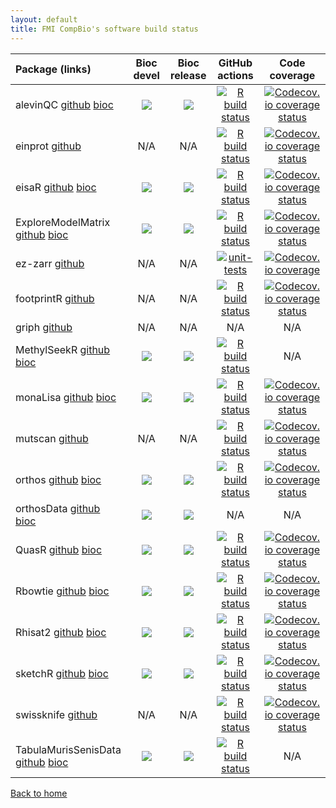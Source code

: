 ```yaml
---
layout: default
title: FMI CompBio's software build status
---
```


| Package (links) | Bioc devel       | Bioc release     | GitHub actions   | Code coverage    |
|:----------------|:----------------:|:----------------:|:----------------:|:----------------:|
| alevinQC [github](https://github.com/csoneson/alevinQC) [bioc](https://bioconductor.org/packages/alevinQC/) | [![](http://bioconductor.org/shields/build/devel/bioc/alevinQC.svg)](http://bioconductor.org/checkResults/devel/bioc-LATEST/alevinQC) | [![](http://bioconductor.org/shields/build/release/bioc/alevinQC.svg)](http://bioconductor.org/checkResults/release/bioc-LATEST/alevinQC) | [![R build status](https://github.com/csoneson/alevinQC/actions/workflows/R-CMD-check.yaml/badge.svg)](https://github.com/csoneson/alevinQC/actions) | [![Codecov.io coverage status](https://codecov.io/github/csoneson/alevinQC/coverage.svg?branch=devel)](https://codecov.io/github/csoneson/alevinQC) |
| einprot [github](https://github.com/fmicompbio/einprot) | N/A | N/A | [![R build status](https://github.com/fmicompbio/einprot/actions/workflows/R-CMD-check.yaml/badge.svg)](https://github.com/fmicompbio/einprot/actions) | [![Codecov.io coverage status](https://codecov.io/github/fmicompbio/einprot/coverage.svg?branch=main)](https://codecov.io/github/fmicompbio/einprot) |
| eisaR [github](https://github.com/fmicompbio/eisaR) [bioc](https://bioconductor.org/packages/eisaR/) | [![](http://bioconductor.org/shields/build/devel/bioc/eisaR.svg)](http://bioconductor.org/checkResults/devel/bioc-LATEST/eisaR) | [![](http://bioconductor.org/shields/build/release/bioc/eisaR.svg)](http://bioconductor.org/checkResults/release/bioc-LATEST/eisaR) | [![R build status](https://github.com/fmicompbio/eisaR/actions/workflows/R-CMD-check.yaml/badge.svg)](https://github.com/fmicompbio/eisaR/actions) | [![Codecov.io coverage status](https://codecov.io/github/fmicompbio/eisaR/coverage.svg?branch=devel)](https://codecov.io/github/fmicompbio/eisaR) |
| ExploreModelMatrix [github](https://github.com/csoneson/ExploreModelMatrix) [bioc](https://bioconductor.org/packages/ExploreModelMatrix/) | [![](http://bioconductor.org/shields/build/devel/bioc/ExploreModelMatrix.svg)](http://bioconductor.org/checkResults/devel/bioc-LATEST/ExploreModelMatrix) | [![](http://bioconductor.org/shields/build/release/bioc/ExploreModelMatrix.svg)](http://bioconductor.org/checkResults/release/bioc-LATEST/ExploreModelMatrix) | [![R build status](https://github.com/csoneson/ExploreModelMatrix/actions/workflows/R-CMD-check.yaml/badge.svg)](https://github.com/csoneson/ExploreModelMatrix/actions) | [![Codecov.io coverage status](https://codecov.io/github/csoneson/ExploreModelMatrix/coverage.svg?branch=devel)](https://codecov.io/github/csoneson/ExploreModelMatrix) |
| ez-zarr [github](https://github.com/fmicompbio/ez_zarr) | N/A | N/A | [![unit-tests](https://github.com/fmicompbio/ez_zarr/actions/workflows/test_and_deploy.yaml/badge.svg)](https://github.com/fmicompbio/ez_zarr/actions/workflows/test_and_deploy.yaml) | [![Codecov.io coverage](https://codecov.io/gh/fmicompbio/ez_zarr/graph/badge.svg?token=GEBLX8ENJ1)](https://codecov.io/gh/fmicompbio/ez_zarr) |
| footprintR [github](https://github.com/fmicompbio/footprintR) | N/A | N/A | [![R build status](https://github.com/fmicompbio/footprintR/actions/workflows/R-CMD-check.yaml/badge.svg)](https://github.com/fmicompbio/footprintR/actions) | [![Codecov.io coverage status](https://codecov.io/github/fmicompbio/footprintR/coverage.svg?branch=devel)](https://codecov.io/github/fmicompbio/footprintR) |
| griph [github](https://github.com/fmicompbio/griph) | N/A | N/A | N/A | N/A |
| MethylSeekR [github](https://github.com/LukasBurger/MethylSeekR) [bioc](https://bioconductor.org/packages/MethylSeekR/) | [![](http://bioconductor.org/shields/build/devel/bioc/MethylSeekR.svg)](http://bioconductor.org/checkResults/devel/bioc-LATEST/MethylSeekR) | [![](http://bioconductor.org/shields/build/release/bioc/MethylSeekR.svg)](http://bioconductor.org/checkResults/release/bioc-LATEST/MethylSeekR) | [![R build status](https://github.com/LukasBurger/MethylSeekR/actions/workflows/build_and_check.yml/badge.svg)](https://github.com/LukasBurger/MethylSeekR/actions) | N/A |
| monaLisa [github](https://github.com/fmicompbio/monaLisa) [bioc](https://bioconductor.org/packages/monaLisa/) | [![](http://bioconductor.org/shields/build/devel/bioc/monaLisa.svg)](http://bioconductor.org/checkResults/devel/bioc-LATEST/monaLisa) | [![](http://bioconductor.org/shields/build/release/bioc/monaLisa.svg)](http://bioconductor.org/checkResults/release/bioc-LATEST/monaLisa) | [![R build status](https://github.com/fmicompbio/monaLisa/actions/workflows/R-CMD-check.yaml/badge.svg)](https://github.com/fmicompbio/monaLisa/actions) | [![Codecov.io coverage status](https://codecov.io/github/fmicompbio/monaLisa/coverage.svg?branch=devel)](https://codecov.io/github/fmicompbio/monaLisa) |
| mutscan [github](https://github.com/fmicompbio/mutscan) | N/A | N/A | [![R build status](https://github.com/fmicompbio/mutscan/actions/workflows/R-CMD-check.yaml/badge.svg)](https://github.com/fmicompbio/mutscan/actions) | [![Codecov.io coverage status](https://codecov.io/github/fmicompbio/mutscan/coverage.svg?branch=main)](https://codecov.io/github/fmicompbio/mutscan) |
| orthos [github](https://github.com/fmicompbio/orthos) [bioc](https://bioconductor.org/packages/orthos/) | [![](http://bioconductor.org/shields/build/devel/bioc/orthos.svg)](http://bioconductor.org/checkResults/devel/bioc-LATEST/orthos) | [![](http://bioconductor.org/shields/build/release/bioc/orthos.svg)](http://bioconductor.org/checkResults/release/bioc-LATEST/orthos) | [![R build status](https://github.com/fmicompbio/orthos/actions/workflows/R-CMD-check.yaml/badge.svg)](https://github.com/fmicompbio/orthos/actions) | [![Codecov.io coverage status](https://codecov.io/github/fmicompbio/orthos/coverage.svg?branch=devel)](https://codecov.io/github/fmicompbio/orthos) |
| orthosData [github](https://github.com/fmicompbio/orthosData) [bioc](https://bioconductor.org/packages/orthosData/) | [![](http://bioconductor.org/shields/build/devel/data-experiment/orthosData.svg)](http://bioconductor.org/checkResults/devel/data-experiment-LATEST/orthosData) | [![](http://bioconductor.org/shields/build/release/data-experiment/orthosData.svg)](http://bioconductor.org/checkResults/release/data-experiment-LATEST/orthosData) | N/A | N/A |
| QuasR [github](https://github.com/fmicompbio/QuasR) [bioc](https://bioconductor.org/packages/QuasR/) | [![](http://bioconductor.org/shields/build/devel/bioc/QuasR.svg)](http://bioconductor.org/checkResults/devel/bioc-LATEST/QuasR) | [![](http://bioconductor.org/shields/build/release/bioc/QuasR.svg)](http://bioconductor.org/checkResults/release/bioc-LATEST/QuasR) | [![R build status](https://github.com/fmicompbio/QuasR/actions/workflows/R-CMD-check.yaml/badge.svg)](https://github.com/fmicompbio/QuasR/actions) | [![Codecov.io coverage status](https://codecov.io/github/fmicompbio/QuasR/coverage.svg?branch=devel)](https://codecov.io/github/fmicompbio/QuasR) |
| Rbowtie [github](https://github.com/fmicompbio/Rbowtie) [bioc](https://bioconductor.org/packages/Rbowtie/) | [![](http://bioconductor.org/shields/build/devel/bioc/Rbowtie.svg)](http://bioconductor.org/checkResults/devel/bioc-LATEST/Rbowtie) | [![](http://bioconductor.org/shields/build/release/bioc/Rbowtie.svg)](http://bioconductor.org/checkResults/release/bioc-LATEST/Rbowtie) | [![R build status](https://github.com/fmicompbio/Rbowtie/actions/workflows/build_and_check.yml/badge.svg)](https://github.com/fmicompbio/Rbowtie/actions) | [![Codecov.io coverage status](https://codecov.io/github/fmicompbio/Rbowtie/coverage.svg?branch=devel)](https://codecov.io/github/fmicompbio/Rbowtie) |
| Rhisat2 [github](https://github.com/fmicompbio/Rhisat2) [bioc](https://bioconductor.org/packages/Rhisat2/) | [![](http://bioconductor.org/shields/build/devel/bioc/Rhisat2.svg)](http://bioconductor.org/checkResults/devel/bioc-LATEST/Rhisat2) | [![](http://bioconductor.org/shields/build/release/bioc/Rhisat2.svg)](http://bioconductor.org/checkResults/release/bioc-LATEST/Rhisat2) | [![R build status](https://github.com/fmicompbio/Rhisat2/actions/workflows/R-CMD-check.yaml/badge.svg)](https://github.com/fmicompbio/Rhisat2/actions) | [![Codecov.io coverage status](https://codecov.io/github/fmicompbio/Rhisat2/coverage.svg?branch=devel)](https://codecov.io/github/fmicompbio/Rhisat2) |
| sketchR [github](https://github.com/fmicompbio/sketchR) [bioc](https://bioconductor.org/packages/sketchR/) | [![](http://bioconductor.org/shields/build/devel/bioc/sketchR.svg)](http://bioconductor.org/checkResults/devel/bioc-LATEST/sketchR) | [![](http://bioconductor.org/shields/build/release/bioc/sketchR.svg)](http://bioconductor.org/checkResults/release/bioc-LATEST/sketchR) | [![R build status](https://github.com/fmicompbio/sketchR/actions/workflows/R-CMD-check.yaml/badge.svg)](https://github.com/fmicompbio/sketchR/actions) | [![Codecov.io coverage status](https://codecov.io/github/fmicompbio/sketchR/coverage.svg?branch=devel)](https://codecov.io/github/fmicompbio/sketchR) |
| swissknife [github](https://github.com/fmicompbio/swissknife) | N/A | N/A | [![R build status](https://github.com/fmicompbio/swissknife/actions/workflows/R-CMD-check.yaml/badge.svg)](https://github.com/fmicompbio/swissknife/actions) | [![Codecov.io coverage status](https://codecov.io/github/fmicompbio/swissknife/coverage.svg?branch=master)](https://codecov.io/github/fmicompbio/swissknife) |
| TabulaMurisSenisData [github](https://github.com/fmicompbio/TabulaMurisSenisData) [bioc](https://bioconductor.org/packages/TabulaMurisSenisData/) | [![](http://bioconductor.org/shields/build/devel/data-experiment/TabulaMurisSenisData.svg)](http://bioconductor.org/checkResults/devel/data-experiment-LATEST/TabulaMurisSenisData) | [![](http://bioconductor.org/shields/build/release/data-experiment/TabulaMurisSenisData.svg)](http://bioconductor.org/checkResults/release/data-experiment-LATEST/TabulaMurisSenisData) | [![R build status](https://github.com/fmicompbio/TabulaMurisSenisData/actions/workflows/check-bioc.yml/badge.svg)](https://github.com/fmicompbio/TabulaMurisSenisData/actions) | N/A |

[Back to home](index.html)